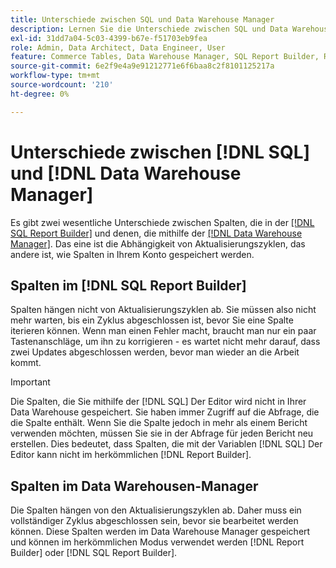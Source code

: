 ```yaml
---
title: Unterschiede zwischen SQL und Data Warehouse Manager
description: Lernen Sie die Unterschiede zwischen SQL und Data Warehouse Manager kennen.
exl-id: 31dd7a04-5c03-4399-b67e-f51703eb9fea
role: Admin, Data Architect, Data Engineer, User
feature: Commerce Tables, Data Warehouse Manager, SQL Report Builder, Reports
source-git-commit: 6e2f9e4a9e91212771e6f6baa8c2f8101125217a
workflow-type: tm+mt
source-wordcount: '210'
ht-degree: 0%

---
```


# Unterschiede zwischen [!DNL SQL] und [!DNL Data Warehouse Manager]

Es gibt zwei wesentliche Unterschiede zwischen Spalten, die in der [[!DNL SQL Report Builder]](../dev-reports/sql-rpt-bldr.md) und denen, die mithilfe der [[!DNL Data Warehouse Manager]](../data-warehouse-mgr/creating-calculated-columns.md). Das eine ist die Abhängigkeit von Aktualisierungszyklen, das andere ist, wie Spalten in Ihrem Konto gespeichert werden.

## Spalten im [!DNL SQL Report Builder]

Spalten hängen nicht von Aktualisierungszyklen ab. Sie müssen also nicht mehr warten, bis ein Zyklus abgeschlossen ist, bevor Sie eine Spalte iterieren können. Wenn man einen Fehler macht, braucht man nur ein paar Tastenanschläge, um ihn zu korrigieren - es wartet nicht mehr darauf, dass zwei Updates abgeschlossen werden, bevor man wieder an die Arbeit kommt.

>[!IMPORTANT]
>
>Die Spalten, die Sie mithilfe der [!DNL SQL] Der Editor wird nicht in Ihrer Data Warehouse gespeichert. Sie haben immer Zugriff auf die Abfrage, die die Spalte enthält. Wenn Sie die Spalte jedoch in mehr als einem Bericht verwenden möchten, müssen Sie sie in der Abfrage für jeden Bericht neu erstellen. Dies bedeutet, dass Spalten, die mit der Variablen [!DNL SQL] Der Editor kann nicht im herkömmlichen [!DNL Report Builder].

## Spalten im Data Warehousen-Manager

Die Spalten hängen von den Aktualisierungszyklen ab. Daher muss ein vollständiger Zyklus abgeschlossen sein, bevor sie bearbeitet werden können. Diese Spalten werden im Data Warehouse Manager gespeichert und können im herkömmlichen Modus verwendet werden [!DNL Report Builder] oder [!DNL SQL Report Builder].
